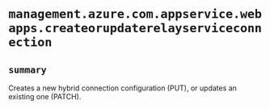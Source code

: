 # `management.azure.com.appservice.webapps.createorupdaterelayserviceconnection`

## `summary`
Creates a new hybrid connection configuration (PUT), or updates an existing one (PATCH).



